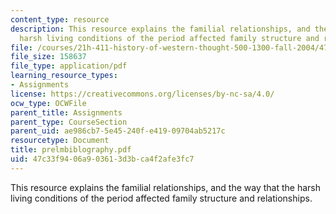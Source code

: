 ```yaml
---
content_type: resource
description: This resource explains the familial relationships, and the way that the
  harsh living conditions of the period affected family structure and relationships.
file: /courses/21h-411-history-of-western-thought-500-1300-fall-2004/47c33f9406a903613d3bca4f2afe3fc7_prelmbiblography.pdf
file_size: 158637
file_type: application/pdf
learning_resource_types:
- Assignments
license: https://creativecommons.org/licenses/by-nc-sa/4.0/
ocw_type: OCWFile
parent_title: Assignments
parent_type: CourseSection
parent_uid: ae986cb7-5e45-240f-e419-09704ab5217c
resourcetype: Document
title: prelmbiblography.pdf
uid: 47c33f94-06a9-0361-3d3b-ca4f2afe3fc7
---
```

This resource explains the familial relationships, and the way that the harsh living conditions of the period affected family structure and relationships.